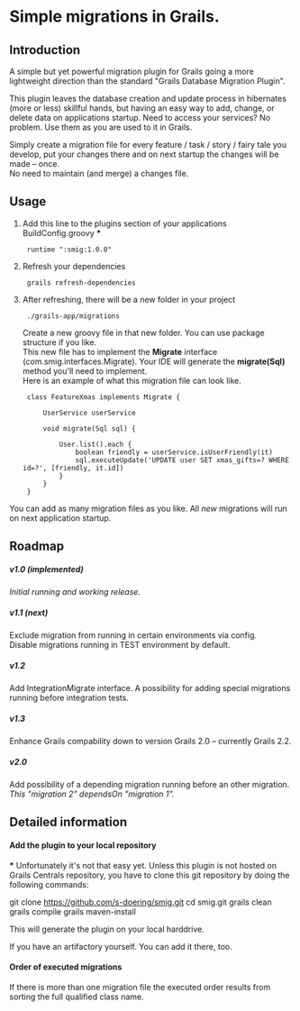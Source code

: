 # Simple migrations in Grails. #

## Introduction ##

A simple but yet powerful migration plugin for Grails going a more lightweight direction than the standard "Grails Database Migration Plugin".

This plugin leaves the database creation and update process in hibernates (more or less) skillful hands, but having an easy way to add, change, or delete data on applications startup. Need to access your services? No problem. Use them as you are used to it in Grails.  

Simply create a migration file for every feature / task / story / fairy tale you develop, put your changes there and on next startup the changes will be made – once.  
No need to maintain (and merge) a changes file.


## Usage ##

1. Add this line to the plugins section of your applications BuildConfig.groovy __*__

        runtime ":smig:1.0.0"

2. Refresh your dependencies

        grails refresh-dependencies

3. After refreshing, there will be a new folder in your project

        ./grails-app/migrations
   
   Create a new groovy file in that new folder. You can use package structure if you like.  
   This new file has to implement the **Migrate** interface (com.smig.interfaces.Migrate). Your IDE will generate the **migrate(Sql)** method you'll need to implement.  
   Here is an example of what this migration file can look like.
   
        class FeatureXmas implements Migrate {
    
            UserService userService

            void migrate(Sql sql) {
    
                User.list().each {
                    boolean friendly = userService.isUserFriendly(it)
                    sql.executeUpdate('UPDATE user SET xmas_gifts=? WHERE id=?', [friendly, it.id])
                }
            }
        }
    
You can add as many migration files as you like. All _new_ migrations will run on next application startup.


## Roadmap ##

##### _v1.0 (implemented)_ #####

_Initial running and working release._

##### __v1.1 (next)__ #####

Exclude migration from running in certain environments via config.  
Disable migrations running in TEST environment by default.

##### v1.2 #####

Add IntegrationMigrate interface. A possibility for adding special migrations running before integration tests.

##### v1.3 #####

Enhance Grails compability down to version Grails 2.0 – currently Grails 2.2.

##### v2.0 #####

Add possibility of a depending migration running before an other migration. _This "migration 2" dependsOn "migration 1"._


## Detailed information ##

#### Add the plugin to your local repository ####

__*__ Unfortunately it's not that easy yet. Unless this plugin is not hosted on Grails Centrals repository, you have to clone this git repository by doing the following commands:

git clone https://github.com/s-doering/smig.git
cd smig.git
grails clean
grails compile
grails maven-install

This will generate the plugin on your local harddrive.

If you have an artifactory yourself. You can add it there, too.

#### Order of executed migrations ####

If there is more than one migration file the executed order results from sorting the full qualified class name.
